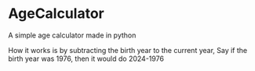 # AgeCalculator
A simple age calculator made in python

How it works is by subtracting the birth year to the current year, Say if the birth year was 1976, then it would do 2024-1976
